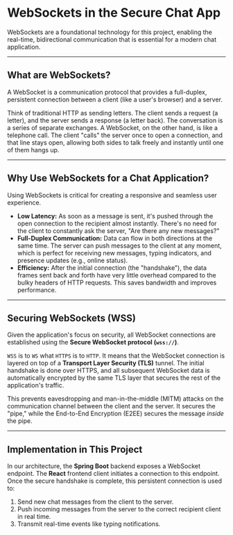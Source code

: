 # WebSockets in the Secure Chat App

WebSockets are a foundational technology for this project, enabling the real-time, bidirectional communication that is essential for a modern chat application.

---

## What are WebSockets?

A WebSocket is a communication protocol that provides a full-duplex, persistent connection between a client (like a user's browser) and a server.

Think of traditional HTTP as sending letters. The client sends a request (a letter), and the server sends a response (a letter back). The conversation is a series of separate exchanges. A WebSocket, on the other hand, is like a telephone call. The client "calls" the server once to open a connection, and that line stays open, allowing both sides to talk freely and instantly until one of them hangs up.



---

## Why Use WebSockets for a Chat Application?

Using WebSockets is critical for creating a responsive and seamless user experience.

* **Low Latency:** As soon as a message is sent, it's pushed through the open connection to the recipient almost instantly. There's no need for the client to constantly ask the server, "Are there any new messages?"
* **Full-Duplex Communication:** Data can flow in both directions at the same time. The server can push messages to the client at any moment, which is perfect for receiving new messages, typing indicators, and presence updates (e.g., online status).
* **Efficiency:** After the initial connection (the "handshake"), the data frames sent back and forth have very little overhead compared to the bulky headers of HTTP requests. This saves bandwidth and improves performance.

---

## Securing WebSockets (WSS) 

Given the application's focus on security, all WebSocket connections are established using the **Secure WebSocket protocol (`wss://`)**.

`WSS` is to `WS` what `HTTPS` is to `HTTP`. It means that the WebSocket connection is layered on top of a **Transport Layer Security (TLS)** tunnel. The initial handshake is done over HTTPS, and all subsequent WebSocket data is automatically encrypted by the same TLS layer that secures the rest of the application's traffic.

This prevents eavesdropping and man-in-the-middle (MITM) attacks on the communication channel between the client and the server. It secures the "pipe," while the End-to-End Encryption (E2EE) secures the message *inside* the pipe.

---

## Implementation in This Project

In our architecture, the **Spring Boot** backend exposes a WebSocket endpoint. The **React** frontend client initiates a connection to this endpoint. Once the secure handshake is complete, this persistent connection is used to:

1.  Send new chat messages from the client to the server.
2.  Push incoming messages from the server to the correct recipient client in real time.
3.  Transmit real-time events like typing notifications.